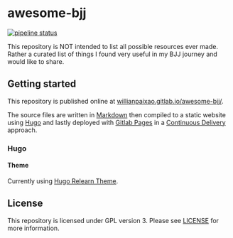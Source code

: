# awesome-bjj

[![pipeline status](https://gitlab.com/willianpaixao/awesome-bjj/badges/master/pipeline.svg)](https://gitlab.com/willianpaixao/awesome-bjj/commits/master)

This repository is NOT intended to list all possible resources ever made.
Rather a curated list of things I found very useful in my BJJ journey and would like to share.

## Getting started

This repository is published online at [willianpaixao.gitlab.io/awesome-bjj/](http://willianpaixao.gitlab.io/awesome-bjj/).

The source files are written in [Markdown](https://en.wikipedia.org/wiki/Markdown) then compiled to a static website using [Hugo](https://gohugo.io) and lastly deployed with [Gitlab Pages](https://about.gitlab.com/features/pages/) in a [Continuous Delivery](https://en.wikipedia.org/wiki/Continuous_delivery) approach.

### Hugo

#### Theme

Currently using [Hugo Relearn Theme](https://github.com/McShelby/hugo-theme-relearn).

## License

This repository is licensed under GPL version 3. Please see [LICENSE](LICENSE) for more information.

